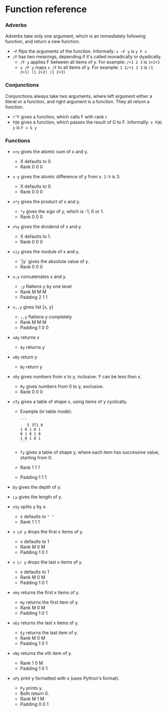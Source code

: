 # Function reference
### Adverbs
Adverbs take only one argument, which is an immediately following function, and return a new function.

* `~F` flips the arguments of the function. Informally: `x ~F y` is `y F x`
* `/F` has two meanings, depending if it's called monadically or dyadically.
  * `/F y` applies F between all items of y. For example: `/+1 2 3` is `1+2+3`
  * `x /F y` maps `x /F` to all items of y. For example: `1 2/+1 2 3` is `(1 2+1) (1 2+2) (1 2+3)`

### Conjunctions
Conjunctions always take two arguments, where left argument either a literal or a function, and right argument is a function. They all return a function.

* `r^F` gives a function, which calls F with rank r.
* `F@G` gives a function, which passes the result of G to F. Informally: `x F@G y` is `F x G y`

### Functions
* `x+y` gives the atomic sum of x and y.
  * X defaults to 0.
  * Rank 0 0 0
* `x-y` gives the atomic difference of y from x. `2-5` is 3.
  * X defaults to 0.
  * Rank 0 0 0
* `x*y` gives the product of x and y.
  * `*y` gives the sign of y, which is -1, 0 or 1.
  * Rank 0 0 0
* `x%y` gives the dividend of x and y.
  * X defaults to 1.
  * Rank 0 0 0
* `x|y` gives the module of x and y.
  * '|y` gives the absolute value of y.
  * Rank 0 0 0
* `x;y` concatenates x and y.
  * `;y` flattens y by one level
  * Rank M M M
  * Padding 2 1 1
* `x;,y` gives list [x, y]
  * `;,y` flattens y completely
  * Rank M M M
  * Padding 1 0 0

* `xAy` returns x
  * `Ay` returns y
* `xBy` return y
  * `By` return y
* `xRy` gives numbers from x to y, inclusive. Y can be less than x.
  * `Ry` gives numbers from 0 to y, exclusive.
  * Rank 0 0 0
* `xTy` gives a table of shape x, using items of y cyclically.
  * Example (in table mode):

        ```
           5 3T1 0
        1 0 1 0 1
        0 1 0 1 0
        1 0 1 0 1
        ```

  * `Ty` gives a table of shape y, where each item has successive value, starting from 0.
  * Rank 1 1 1
  * Padding 1 1 1
* `Dy` gives the depth of y.
* `Ly` gives the length of y.
* `xSy` splits y by x.
  * x defaults to `" "`
  * Rank 1 1 1
* `x Ld y` drops the first x items of y.
  * x defaults to 1
  * Rank M 0 M
  * Padding 1 0 1
* `x Lr y` drops the last x items of y.
  * x defaults to 1
  * Rank M 0 M
  * Padding 1 0 1
* `xHy` returns the first x items of y.
  * `Hy` returns the first item of y.
  * Rank M 0 M
  * Padding 1 0 1
* `xEy` returns the last x items of y.
  * `Ey` returns the last item of y.
  * Rank M 0 M
  * Padding 1 0 1
* `xNy` returns the xth item of y.
  * Rank 1 0 M
  * Padding 1 0 1
* `xPy` print y formatted with x (uses Python's format).
  * `Py` prints y.
  * Both return 0.
  * Rank M 1 M
  * Padding 0 0 1

